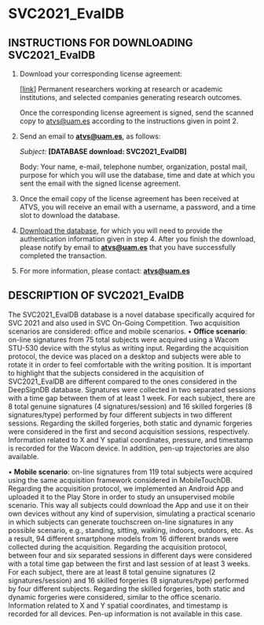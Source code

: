 # SVC2021_EvalDB


## **INSTRUCTIONS FOR DOWNLOADING SVC2021_EvalDB**

1. Download your corresponding license agreement:

    [[link](http://atvs.ii.uam.es/atvs/licenses/SVC2021_Evaluation_License.pdf)] Permanent researchers working at research or academic institutions, and selected companies generating research outcomes.
   

    Once the corresponding license agreement is signed, send the scanned copy to atvs@uam.es according to the instructions given in point 2.

2. Send an email to [**atvs@uam.es**](mailto:atvs@uam.es), as follows:

    _Subject:_ **[DATABASE download: SVC2021_EvalDB]**

    Body: Your name, e-mail, telephone number, organization, postal mail, purpose for which you will use the database, time and date at which you sent the email with the signed license agreement.

1. Once the email copy of the license agreement has been received at ATVS, you will receive an email with a username, a password, and a time slot to download the database.
2. [Download the database](http://atvs.ii.uam.es/atvs/intranet/free_DB/SVC2021_EvalDB), for which you will need to provide the authentication information given in step 4. After you finish the download, please notify by email to [**atvs@uam.es**](mailto:atvs@uam.es) that you have successfully completed the transaction.
3. For more information, please contact: [**atvs@uam.es**](mailto:atvs@uam.es)

## **DESCRIPTION OF SVC2021_EvalDB**

The SVC2021_EvalDB database is a novel database specifically acquired for SVC 2021 and also used in SVC On-Going Competition. Two acquisition scenarios are considered: office and mobile scenarios.
•	**Office scenario**: on-line signatures from 75 total subjects were acquired using a Wacom STU-530 device with the stylus as writing input. Regarding the acquisition protocol, the device was placed on a desktop and subjects were able to rotate it in order to feel comfortable with the writing position. It is important to highlight that the subjects considered in the acquisition of SVC2021_EvalDB are different compared to the ones considered in the DeepSignDB database. Signatures were collected in two separated sessions with a time gap between them of at least 1 week. For each subject, there are 8 total genuine signatures (4 signatures/session) and 16 skilled forgeries (8 signatures/type) performed by four different subjects in two different sessions. Regarding the skilled forgeries, both static and dynamic forgeries were considered in the first and second acquisition sessions, respectively. Information related to X and Y spatial coordinates, pressure, and timestamp is recorded for the Wacom device. In addition, pen-up trajectories are also available.

•	**Mobile scenario**: on-line signatures from 119 total subjects were acquired using the same acquisition framework considered in MobileTouchDB. Regarding the acquisition protocol, we implemented an Android App and uploaded it to the Play Store in order to study an unsupervised mobile scenario. This way all subjects could download the App and use it on their own devices without any kind of supervision, simulating a practical scenario in which subjects can generate touchscreen on-line signatures in any possible scenario, e.g., standing, sitting, walking, indoors, outdoors, etc. As a result, 94 different smartphone models from 16 different brands were collected during the acquisition. Regarding the acquisition protocol, between four and six separated sessions in different days were considered with a total time gap between the first and last session of at least 3 weeks. For each subject, there are at least 8 total genuine signatures (2 signatures/session) and 16 skilled forgeries (8 signatures/type) performed by four different subjects. Regarding the skilled forgeries, both static and dynamic forgeries were considered, similar to the office scenario. Information related to X and Y spatial coordinates, and timestamp is recorded for all devices. Pen-up information is not available in this case.
